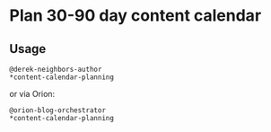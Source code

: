 # Plan 30-90 day content calendar

## Usage
```
@derek-neighbors-author
*content-calendar-planning
```

or via Orion:

```
@orion-blog-orchestrator
*content-calendar-planning
```
